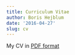 ```yaml
---
title: Curriculum Vitae
author: Boris Hejblum
date: '2016-04-27'
slug: cv
---
```


My CV in <a href="files/CV_HEJBLUM.pdf" target="_blank">PDF format</a>